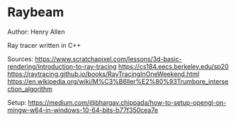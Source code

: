 # Raybeam

Author: Henry Allen

Ray tracer written in C++

Sources:
https://www.scratchapixel.com/lessons/3d-basic-rendering/introduction-to-ray-tracing
https://cs184.eecs.berkeley.edu/sp20
https://raytracing.github.io/books/RayTracingInOneWeekend.html
https://en.wikipedia.org/wiki/M%C3%B6ller%E2%80%93Trumbore_intersection_algorithm

Setup:
https://medium.com/@bhargav.chippada/how-to-setup-opengl-on-mingw-w64-in-windows-10-64-bits-b77f350cea7e
